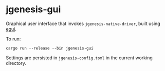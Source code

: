 # jgenesis-gui

Graphical user interface that invokes `jgenesis-native-driver`, built using [egui](https://crates.io/crates/egui).

To run:
```
cargo run --release --bin jgenesis-gui
```

Settings are persisted in `jgenesis-config.toml` in the current working directory.